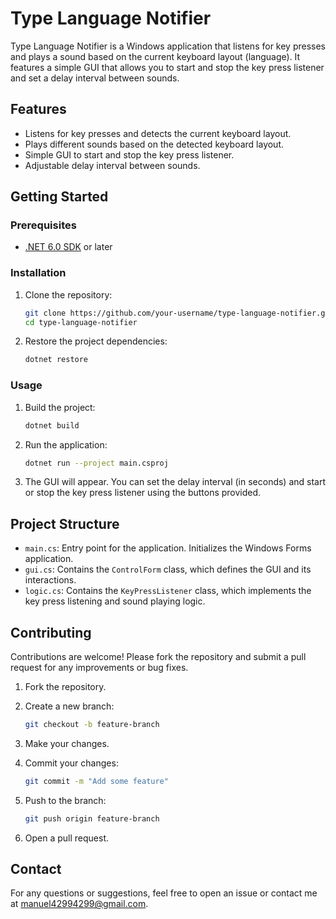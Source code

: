 
# Type Language Notifier

Type Language Notifier is a Windows application that listens for key presses and plays a sound based on the current keyboard layout (language). It features a simple GUI that allows you to start and stop the key press listener and set a delay interval between sounds.

## Features

- Listens for key presses and detects the current keyboard layout.
- Plays different sounds based on the detected keyboard layout.
- Simple GUI to start and stop the key press listener.
- Adjustable delay interval between sounds.

## Getting Started

### Prerequisites

- [.NET 6.0 SDK](https://dotnet.microsoft.com/download/dotnet/6.0) or later

### Installation

1. Clone the repository:
   ```sh
   git clone https://github.com/your-username/type-language-notifier.git
   cd type-language-notifier
   ```

2. Restore the project dependencies:
   ```sh
   dotnet restore
   ```

### Usage

1. Build the project:
   ```sh
   dotnet build
   ```

2. Run the application:
   ```sh
   dotnet run --project main.csproj
   ```

3. The GUI will appear. You can set the delay interval (in seconds) and start or stop the key press listener using the buttons provided.

## Project Structure

- `main.cs`: Entry point for the application. Initializes the Windows Forms application.
- `gui.cs`: Contains the `ControlForm` class, which defines the GUI and its interactions.
- `logic.cs`: Contains the `KeyPressListener` class, which implements the key press listening and sound playing logic.


## Contributing

Contributions are welcome! Please fork the repository and submit a pull request for any improvements or bug fixes.

1. Fork the repository.
2. Create a new branch:
   ```sh
   git checkout -b feature-branch
   ```

3. Make your changes.
4. Commit your changes:
   ```sh
   git commit -m "Add some feature"
   ```

5. Push to the branch:
   ```sh
   git push origin feature-branch
   ```

6. Open a pull request.


## Contact

For any questions or suggestions, feel free to open an issue or contact me at [manuel42994299@gmail.com](mailto:manuel42994299@gmail.com).
